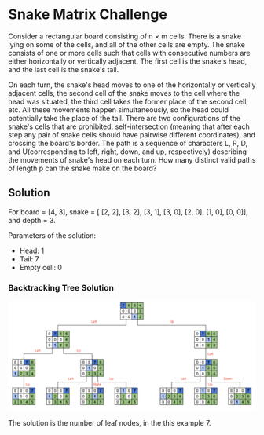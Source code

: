 # Snake Matrix Challenge
Consider a rectangular board consisting of ​n​ ​× m​ cells. There is a snake lying on some of the cells, and all of the other cells are empty. The snake consists of one or more cells such that cells with consecutive numbers are either horizontally or vertically adjacent. The first cell is the snake's head, and the last cell is the snake's tail.

On each turn, the snake's head moves to one of the horizontally or vertically adjacent cells, the second cell of the snake moves to the cell where the head was situated, the third cell takes the former place of the second cell, etc. All these movements happen simultaneously, so the head could potentially take the place of the tail. There are two configurations of the snake's cells that are prohibited: self-intersection (meaning that after each step any pair of snake cells should have pairwise different coordinates), and crossing the board's border. The path is a sequence of characters L, R, D, and U(corresponding to left, right, down, and up, respectively) describing the movements of snake's head on each turn. How many distinct valid paths of length p​ ​can the snake make on the board?

## Solution
For board = [​4, 3]​, snake = [​ [2, 2], [3, 2], [3, 1], [3, 0], [2, 0], [1, 0], [0, 0]],​ and depth = 3​.

Parameters of the solution:
* Head: 1
* Tail: 7
* Empty cell: 0

### Backtracking Tree Solution

![backtracking tree example](./backtracking_tree_example.png)


The solution is the number of leaf nodes, in the this example 7.